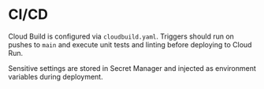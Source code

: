 # CI/CD

Cloud Build is configured via `cloudbuild.yaml`. Triggers should run on pushes to `main` and execute unit tests and linting before deploying to Cloud Run.

Sensitive settings are stored in Secret Manager and injected as environment variables during deployment.
